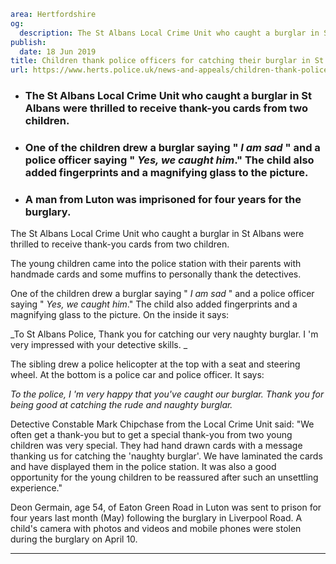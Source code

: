 ```yaml
area: Hertfordshire
og:
  description: The St Albans Local Crime Unit who caught a burglar in St Albans were thrilled to receive thank-you cards from two children.
publish:
  date: 18 Jun 2019
title: Children thank police officers for catching their burglar in St Albans
url: https://www.herts.police.uk/news-and-appeals/children-thank-police-officers-for-catching-their-burglar-in-st-albans-0392f
```

* ### The St Albans Local Crime Unit who caught a burglar in St Albans were thrilled to receive thank-you cards from two children.

 * ### One of the children drew a burglar saying " _I am sad_ " and a police officer saying " _Yes, we caught him_." The child also added fingerprints and a magnifying glass to the picture.

 * ### A man from Luton was imprisoned for four years for the burglary.

The St Albans Local Crime Unit who caught a burglar in St Albans were thrilled to receive thank-you cards from two children.

The young children came into the police station with their parents with handmade cards and some muffins to personally thank the detectives.

One of the children drew a burglar saying " _I am sad_ " and a police officer saying " _Yes, we caught him_." The child also added fingerprints and a magnifying glass to the picture. On the inside it says:

_To St Albans Police, Thank you for catching our very naughty burglar. I 'm very impressed with your detective skills. _

The sibling drew a police helicopter at the top with a seat and steering wheel. At the bottom is a police car and police officer. It says:

_To the police, I 'm very happy that you've caught our burglar. Thank you for being good at catching the rude and naughty burglar._

Detective Constable Mark Chipchase from the Local Crime Unit said: "We often get a thank-you but to get a special thank-you from two young children was very special. They had hand drawn cards with a message thanking us for catching the 'naughty burglar'. We have laminated the cards and have displayed them in the police station. It was also a good opportunity for the young children to be reassured after such an unsettling experience."

Deon Germain, age 54, of Eaton Green Road in Luton was sent to prison for four years last month (May) following the burglary in Liverpool Road. A child's camera with photos and videos and mobile phones were stolen during the burglary on April 10.

** **
